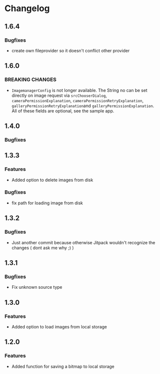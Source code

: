 

# Changelog

## 1.6.4

### Bugfixes
* create own fileprovider so it doesn't conflict other provider


## 1.6.0

### BREAKING CHANGES
* `ImagemanagerConfig` is not longer available. The String no can be set directly on image request via `srcChooserDialog`, `cameraPermissionExplanation`, `cameraPermissionRetryExplanation`, `galleryPermissionRetryExplanation`and `galleryPermissionExplanation`.
All of these fields are optional, see the sample app.


## 1.4.0

### Bugfixes


## 1.3.3

### Features
* Added option to delete images from disk

### Bugfixes
* fix path for loading image from disk


## 1.3.2

### Bugfixes
* Just another commit because otherwise Jitpack wouldn't recognize the changes ( dont ask me why ;) )


## 1.3.1

### Bugfixes
* Fix unknown source type


## 1.3.0

### Features
* Added option to load images from local storage


## 1.2.0

### Features

* Added function for saving a bitmap to local storage